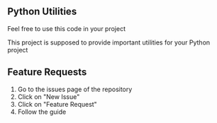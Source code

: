 Python Utilities
---
Feel free to use this code in your project


This project is supposed to provide important utilities for your Python project

Feature Requests
---
1. Go to the issues page of the repository
2. Click on "New Issue"
3. Click on "Feature Request"
4. Follow the guide